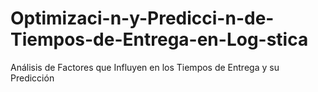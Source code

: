 # Optimizaci-n-y-Predicci-n-de-Tiempos-de-Entrega-en-Log-stica
Análisis de Factores que Influyen en los Tiempos de Entrega y su Predicción
